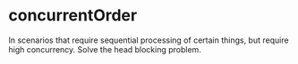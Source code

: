 # concurrentOrder
In scenarios that require sequential processing of certain things, but require high concurrency. Solve the head blocking problem.
